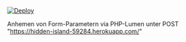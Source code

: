 [![Deploy](https://www.herokucdn.com/deploy/button.svg)](https://heroku.com/deploy?template=https://github.com/whitefallen/Webpro-Playground/tree/main)

Anhemen von Form-Parametern via PHP-Lumen unter POST "https://hidden-island-59284.herokuapp.com/"
